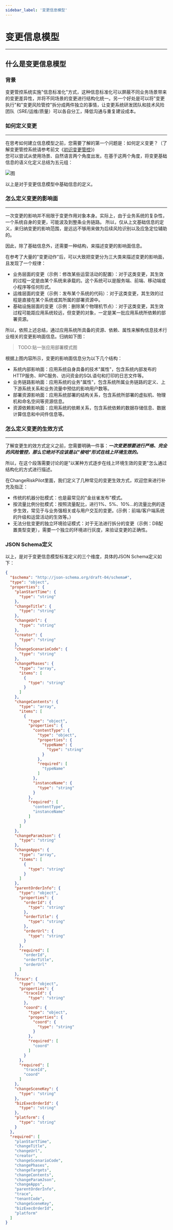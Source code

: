 ```yaml
---
sidebar_label: '变更信息模型'
---
```

# 变更信息模型
---

## 什么是变更信息模型
### 背景
变更管控系统实施"信息标准化"方式，这种信息标准化可以屏蔽不同业务场景带来的变更差异性，并将不同场景的变更进行结构化统一。另一个好处是可以将"变更执行"和"变更风险管控"拆分成两件独立的事情，让变更系统研发团队和技术风险团队（SRE/运维/质量）可以各自分工，降低沟通与重复建设成本。

### 如何定义变更

---

在思考如何建立信息模型之前，您需要了解的第一个问题是：如何定义变更？（了解变更管控系统请参考前文《[初识变更管控](/)》)  
您可以尝试从使用场景、自然语言两个角度出发。在基于这两个角度，将变更基础信息的语义化定义总结为五元组：

![图](https://intranetproxy.alipay.com/skylark/lark/0/2022/png/78656390/1670558359332-0c7d175d-f71a-4f53-9c7a-9b5de710aca4.png)

以上是对于变更信息模型中基础信息的定义。

### 怎么定义变更的影响面

---

一次变更的影响并不局限于变更作用对象本身。实际上，由于业务系统的复杂性，一个系统自身的变更，可能波及到整条业务链路。 所以，仅从上文基础信息的定义，来归纳变更的影响范围，是远远不够用来做为后续风险识别以及应急定位辅助的。

因此，除了基础信息外，还需要一种结构，来描述变更的影响面信息。

在参考了大量的"变更动作"后，可以大致把变更分为三大类来描述变更的影响面，且发现了一个规律：
- 业务层面的变更（示例：修改某些运营活动的配置）：对于这类变更，其生效的过程一定是由某个系统来承载的。这个系统可以是服务端、前端、移动端或小程序等任何形式。
- 运维层面的变更（示例：发布某个系统的代码）：对于这类变更，其生效的过程是直接在某个系统或其所属的部署资源中。
- 基础设施层面的变更（示例：删除某个物理机节点）：对于这类变更，其生效过程可能距应用系统较远，但变更的对象，一定是某一批应用系统所依赖的部署资源。

所以，依照上述总结，通过应用系统所具备的资源、依赖、属性来解构信息技术行业相关的变更影响面信息。归纳如下图：

> TODO:贴一张应用部署模式图

根据上图内容所示，变更的影响面信息分为以下几个结构：
- 系统内部影响面：应用系统自身具备的技术"属性"，包含系统内部发布的HTTP服务、RPC服务、访问资金的SQL语句和打印的日志文件等。
- 业务链路影响面：应用系统的业务"属性"，包含系统所属业务链路的定义、上下游系统关系和业务流量中预估的影响用户数等。
- 部署资源影响面：应用系统部署的结构关系，包含系统所部署的虚拟机、物理机和命名空间等资源信息。
- 资源依赖影响面：应用系统的依赖关系，包含系统依赖的数据存储信息、数据计算信息和中间件信息等。


### 怎么定义变更的生效方式

---

了解变更生的效方式定义之前，您需要明确一件事：***一次变更想要进行严格、完全的风险管控，那么它绝对不应该是以"梭哈"形式在线上环境生效的。***

所以，在这个段落需要讨论的是"以某种方式逐步在线上环境生效的变更"怎么通过结构化的方式进行描述。

在ChangeRiskPilot里面，我们定义了几种常见的变更生效方式，欢迎您来进行补充及指正：
- 传统的机器分批模式：也是最常见的"金丝雀发布"模式。
- 按流量比例分批模式：按照流量配比，进行1%、5%、10%...的流量比例的逐步生效，常见于与业务强相关或与用户交互的变更。(示例：前端/客户端系统的升级和运营活动的生效等。）
- 无法分批变更的独立环境验证模式：对于无法进行拆分的变更（示例：DB配置类型变更），需要一个独立的环境进行灰度，来验证变更的正确性。

### JSON Schema定义
以上，是对于变更信息模型标准定义的三个维度，具体的JSON Schema定义如下：

```json
{
  "$schema": "http://json-schema.org/draft-04/schema#",
  "type": "object",
  "properties": {
    "planStartTime": {
      "type": "string"
    },
    "changeTitle": {
      "type": "string"
    },
    "changeUrl": {
      "type": "string"
    },
    "creator": {
      "type": "string"
    },
    "changeScenarioCode": {
      "type": "string"
    },
    "changePhases": {
      "type": "array",
      "items": [
        {
          "type": "string"
        }
      ]
    },
    "changeContents": {
      "type": "array",
      "items": [
        {
          "type": "object",
          "properties": {
            "contentType": {
              "type": "object",
              "properties": {
                "typeName": {
                  "type": "string"
                }
              },
              "required": [
                "typeName"
              ]
            },
            "instanceName": {
              "type": "string"
            }
          },
          "required": [
            "contentType",
            "instanceName"
          ]
        }
      ]
    },
    "changeParamJson": {
      "type": "string"
    },
    "changeApps": {
      "type": "array",
      "items": [
        {
          "type": "string"
        }
      ]
    },
    "parentOrderInfo": {
      "type": "object",
      "properties": {
        "orderId": {
          "type": "string"
        },
        "orderTitle": {
          "type": "string"
        },
        "orderUrl": {
          "type": "string"
        }
      },
      "required": [
        "orderId",
        "orderTitle",
        "orderUrl"
      ]
    },
    "trace": {
      "type": "object",
      "properties": {
        "traceId": {
          "type": "string"
        },
        "coord": {
          "type": "object",
          "properties": {
            "coord": {
              "type": "string"
            }
          },
          "required": [
            "coord"
          ]
        }
      },
      "required": [
        "traceId",
        "coord"
      ]
    },
    "changeSceneKey": {
      "type": "string"
    },
    "bizExecOrderId": {
      "type": "string"
    },
    "platform": {
      "type": "string"
    }
  },
  "required": [
    "planStartTime",
    "changeTitle",
    "changeUrl",
    "creator",
    "changeScenarioCode",
    "changePhases",
    "changeTargets",
    "changeContents",
    "changeParamJson",
    "changeApps",
    "parentOrderInfo",
    "trace",
    "tenantCode",
    "changeSceneKey",
    "bizExecOrderId",
    "platform"
  ]
}
```

[AlterShield-v0.1]:https://traas-stack.github.io/altershield-docs/blog/welcome-altershield-v0.1